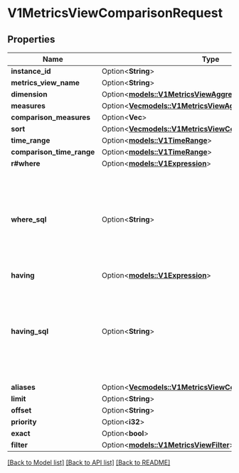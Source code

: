 # V1MetricsViewComparisonRequest

## Properties

Name | Type | Description | Notes
------------ | ------------- | ------------- | -------------
**instance_id** | Option<**String**> |  | [optional]
**metrics_view_name** | Option<**String**> |  | [optional]
**dimension** | Option<[**models::V1MetricsViewAggregationDimension**](v1MetricsViewAggregationDimension.md)> |  | [optional]
**measures** | Option<[**Vec<models::V1MetricsViewAggregationMeasure>**](v1MetricsViewAggregationMeasure.md)> |  | [optional]
**comparison_measures** | Option<**Vec<String>**> |  | [optional]
**sort** | Option<[**Vec<models::V1MetricsViewComparisonSort>**](v1MetricsViewComparisonSort.md)> |  | [optional]
**time_range** | Option<[**models::V1TimeRange**](v1TimeRange.md)> |  | [optional]
**comparison_time_range** | Option<[**models::V1TimeRange**](v1TimeRange.md)> |  | [optional]
**r#where** | Option<[**models::V1Expression**](v1Expression.md)> |  | [optional]
**where_sql** | Option<**String**> | Optional. If both where and where_sql are set, both will be applied with an AND between them. | [optional]
**having** | Option<[**models::V1Expression**](v1Expression.md)> |  | [optional]
**having_sql** | Option<**String**> | Optional. If both having and having_sql are set, both will be applied with an AND between them. | [optional]
**aliases** | Option<[**Vec<models::V1MetricsViewComparisonMeasureAlias>**](v1MetricsViewComparisonMeasureAlias.md)> |  | [optional]
**limit** | Option<**String**> |  | [optional]
**offset** | Option<**String**> |  | [optional]
**priority** | Option<**i32**> |  | [optional]
**exact** | Option<**bool**> |  | [optional]
**filter** | Option<[**models::V1MetricsViewFilter**](v1MetricsViewFilter.md)> |  | [optional]

[[Back to Model list]](../README.md#documentation-for-models) [[Back to API list]](../README.md#documentation-for-api-endpoints) [[Back to README]](../README.md)


